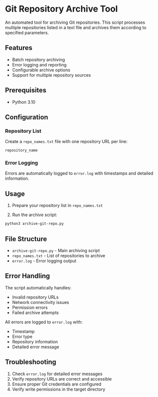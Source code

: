 # Git Repository Archive Tool

An automated tool for archiving Git repositories. This script processes multiple repositories listed in a text file and archives them according to specified parameters.

## Features

- Batch repository archiving
- Error logging and reporting
- Configurable archive options
- Support for multiple repository sources

## Prerequisites

- Python 3.10

## Configuration

### Repository List
Create a `repo_names.txt` file with one repository URL per line:
```bash
repository_name
```

### Error Logging
Errors are automatically logged to `error.log` with timestamps and detailed information.

## Usage

1. Prepare your repository list in `repo_names.txt`

2. Run the archive script:
```bash
python3 archive-git-repo.py
```

## File Structure

- `archive-git-repo.py` - Main archiving script
- `repo_names.txt` - List of repositories to archive
- `error.log` - Error logging output

## Error Handling

The script automatically handles:
- Invalid repository URLs
- Network connectivity issues
- Permission errors
- Failed archive attempts

All errors are logged to `error.log` with:
- Timestamp
- Error type
- Repository information
- Detailed error message

## Troubleshooting

1. Check `error.log` for detailed error messages
2. Verify repository URLs are correct and accessible
3. Ensure proper Git credentials are configured
4. Verify write permissions in the target directory